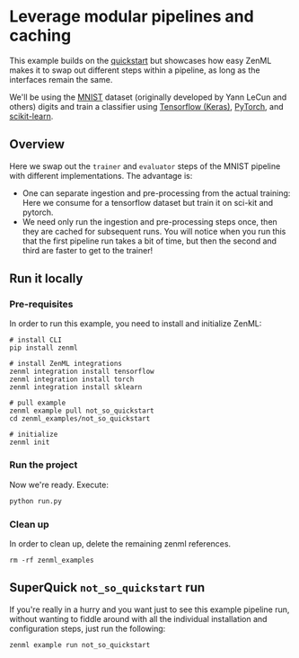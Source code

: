 # Leverage modular pipelines and caching
This example builds on the [quickstart](../quickstart) but showcases how easy ZenML makes it to swap out 
different steps within a pipeline, as long as the interfaces remain the same.

We'll be using the [MNIST](http://yann.lecun.com/exdb/mnist/) dataset (originally developed by Yann LeCun and others) 
digits and train a classifier using [Tensorflow (Keras)](https://www.tensorflow.org/), [PyTorch](https://pytorch.org/),
and [scikit-learn](https://scikit-learn.org/).

## Overview
Here we swap out the `trainer` and `evaluator` steps of the MNIST pipeline with different implementations. 
The advantage is:

* One can separate ingestion and pre-processing from the actual training: Here we consume for a tensorflow dataset 
but train it on sci-kit and pytorch.
* We need only run the ingestion and pre-processing steps once, then they are cached for subsequent runs. You will 
notice when you run this that the first pipeline run takes a bit of time, but then the second and third are faster 
to get to the trainer!

## Run it locally

### Pre-requisites
In order to run this example, you need to install and initialize ZenML:

```shell
# install CLI
pip install zenml

# install ZenML integrations
zenml integration install tensorflow
zenml integration install torch
zenml integration install sklearn

# pull example
zenml example pull not_so_quickstart
cd zenml_examples/not_so_quickstart

# initialize
zenml init
```

### Run the project
Now we're ready. Execute:

```bash
python run.py
```

### Clean up
In order to clean up, delete the remaining zenml references.

```shell
rm -rf zenml_examples
```

## SuperQuick `not_so_quickstart` run

If you're really in a hurry and you want just to see this example pipeline run,
without wanting to fiddle around with all the individual installation and
configuration steps, just run the following:

```shell
zenml example run not_so_quickstart
```
